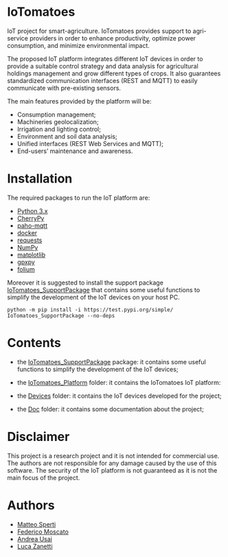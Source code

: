 # IoTomatoes

IoT project for smart-agriculture.
IoTomatoes provides support to agri-service providers in order to enhance productivity, 
optimize power consumption, and minimize environmental impact.

The proposed IoT platform integrates different IoT devices in order to provide a suitable control strategy and data analysis for agricultural holdings management and grow different types of crops. It also guarantees standardized communication interfaces (REST and MQTT) to easily communicate with pre-existing sensors.

The main features provided by the platform will be:
- Consumption management;
- Machineries geolocalization;
- Irrigation and lighting control;
- Environment and soil data analysis;
- Unified interfaces (REST Web Services and MQTT);
- End-users’ maintenance and awareness.

# Installation

The required packages to run the IoT platform are:

- [Python 3.x](https://www.python.org/)
- [CherryPy](https://cherrypy.dev/)
- [paho-mqtt](https://www.eclipse.org/paho/index.php?page=clients/python/index.php)
- [docker](https://www.docker.com/)
- [requests](https://requests.readthedocs.io/en/latest/#)
- [NumPy](https://numpy.org/)
- [matplotlib](https://matplotlib.org/)
- [gpxpy](https://pypi.org/project/gpxpy/)
- [folium](https://python-visualization.github.io/folium/)

Moreover it is suggested to install the support package [IoTomatoes_SupportPackage](./IoTomatoes_SupportPackage/README.md) that contains some useful functions to simplify the development of the IoT devices on your host PC.

    python -m pip install -i https://test.pypi.org/simple/ IoTomatoes_SupportPackage --no-deps

# Contents

- the [IoTomatoes_SupportPackage](./IoTomatoes_SupportPackage/README.md) package: it contains some useful functions to simplify the development of the IoT devices;

- the [IoTomatoes_Platform](./IoTomatoes_Platform/README.md) folder: it contains the IoTomatoes IoT platform:

- the [Devices](./Devices/README.md) folder: it contains the IoT devices developed for the project;

- the [Doc](./Doc/README.md) folder: it contains some documentation about the project;

# Disclaimer

This project is a research project and it is not intended for commercial use. The authors are not responsible for any damage caused by the use of this software. The security of the IoT platform is not guaranteed as it is not the main focus of the project.

# Authors

- [Matteo Sperti](https://github.com/Matteo-Sperti)
- [Federico Moscato](https://github.com/JMFede)
- [Andrea Usai](https://github.com/Andrechief98)
- [Luca Zanetti](https://github.com/lucazanett)

